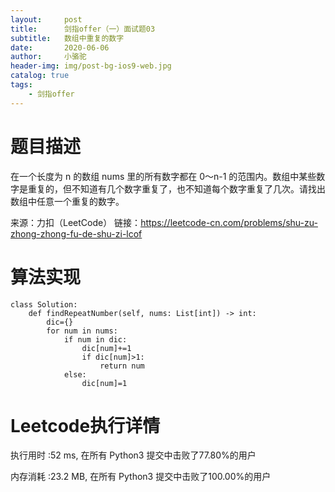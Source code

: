 ```yaml
---
layout:     post
title:      剑指offer（一）面试题03
subtitle:   数组中重复的数字
date:       2020-06-06
author:     小骆驼
header-img: img/post-bg-ios9-web.jpg
catalog: true
tags:
    - 剑指offer
---
```

# 题目描述
在一个长度为 n 的数组 nums 里的所有数字都在 0～n-1 的范围内。数组中某些数字是重复的，但不知道有几个数字重复了，也不知道每个数字重复了几次。请找出数组中任意一个重复的数字。

来源：力扣（LeetCode）
链接：https://leetcode-cn.com/problems/shu-zu-zhong-zhong-fu-de-shu-zi-lcof
# 算法实现
```
class Solution:
    def findRepeatNumber(self, nums: List[int]) -> int:
        dic={}
        for num in nums:
            if num in dic:
                dic[num]+=1
                if dic[num]>1:
                    return num
            else:
                dic[num]=1
```
# Leetcode执行详情
执行用时 :52 ms, 在所有 Python3 提交中击败了77.80%的用户

内存消耗 :23.2 MB, 在所有 Python3 提交中击败了100.00%的用户
